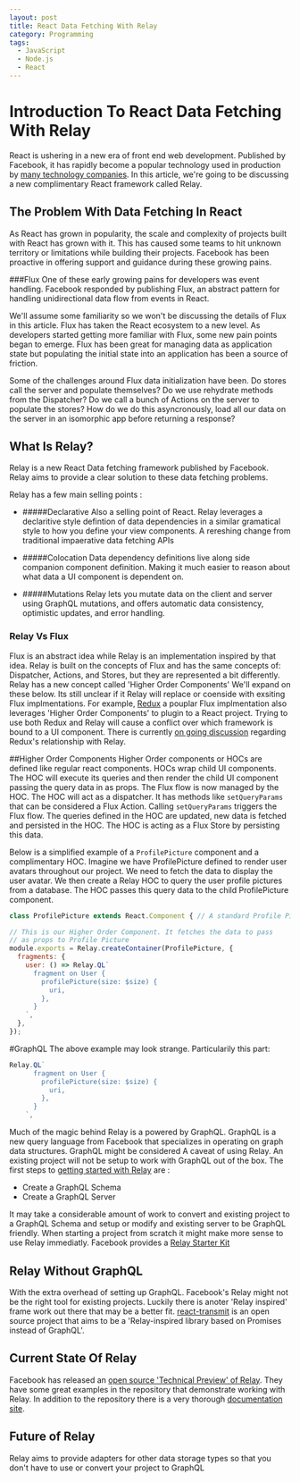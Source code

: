 ```yaml
---
layout: post
title: React Data Fetching With Relay
category: Programming
tags:
  - JavaScript
  - Node.js
  - React
---
```


# Introduction To React Data Fetching With Relay
React is ushering in a new era of front end web development. Published by Facebook, it has rapidly become a popular technology used in production by [many technology companies](https://github.com/facebook/react/wiki/Sites-Using-React). In this article, we're going to be discussing a new complimentary React framework called Relay.

## The Problem With Data Fetching In React
As React has grown in popularity, the scale and complexity of projects built with React has grown with it. This has caused some teams to hit unknown territory or limitations while building their projects. Facebook has been proactive in offering support and guidance during these growing pains. 

###Flux
One of these early growing pains for developers was event handling. Facebook responded by publishing Flux, an abstract pattern for handling unidirectional data flow from events in React.

We'll assume some familiarity so we won't be discussing the details of Flux in this article. Flux has taken the React ecosystem to a new level. As developers started getting more familiar with Flux, some new pain points began to emerge. Flux has been great for managing data as application state but populating the initial state into an application has been a source of friction.

Some of the challenges around Flux data initialization have been. Do stores call the server and populate themselves? Do we use rehydrate methods from the Dispatcher? Do we call a bunch of Actions on the server to populate the stores? How do we do this asyncronously, load all our data on the server in an isomorphic app before returning a response?

## What Is Relay?
Relay is a new React Data fetching framework published by Facebook. Relay aims to provide a clear solution to these data fetching problems.

Relay has a few main selling points : 

* #####Declarative
Also a selling point of React. Relay leverages a declaritive style defintion of data dependencies in a similar gramatical style to how you define your view components. A rereshing change from traditional impaerative data fetching APIs

* #####Colocation
Data dependency definitions live along side companion component definition. Making it much easier to reason about what data a UI component is dependent on.

* #####Mutations
Relay lets you mutate data on the client and server using GraphQL mutations, and offers automatic data consistency, optimistic updates, and error handling.

### Relay Vs Flux
Flux is an abstract idea while Relay is an implementation inspired by that idea. Relay is built on the concepts of Flux and has the same concepts of: Dispatcher, Actions, and Stores, but they are represented a bit differently. Relay has a new concept called 'Higher Order Components' We'll expand on these below. Its still unclear if it Relay will replace or coenside with exsiting Flux implmentations. For example, [Redux](https://github.com/rackt/redux) a pouplar Flux implmentation also leverages 'Higher Order Components' to plugin to a React project. Trying to use both Redux and Relay will cause a conflict over which framework is bound to a UI component. There is currently [on going discussion](https://github.com/rackt/redux/issues/464) regarding Redux's relationship with Relay.

##Higher Order Components
Higher Order components or HOCs are defined like regular react components. HOCs wrap child UI components. The HOC will execute its queries and then render the child UI component passing the query data in as props. The Flux flow is now managed by the HOC. The HOC will act as a dispatcher. It has methods like `setQueryParams` that can be considered a Flux Action. Calling `setQueryParams` triggers the Flux flow. The queries defined in the HOC are updated, new data is fetched and persisted in the HOC. The HOC is acting as a Flux Store by persisting this data.

Below is a simplified example of a `ProfilePicture` component and a complimentary HOC. Imagine we have ProfilePicture defined to render user avatars throughout our project. We need to fetch the data to display the user avatar. We then create a Relay HOC to query the user profile pictures from a database. The HOC passes this query data to the child ProfilePicture component.


```javascript
class ProfilePicture extends React.Component { // A standard Profile Picture component }

// This is our Higher Order Component. It fetches the data to pass
// as props to Profile Picture
module.exports = Relay.createContainer(ProfilePicture, {
  fragments: {
    user: () => Relay.QL`
      fragment on User {
        profilePicture(size: $size) {
          uri,
        },
      }
    `,
  },
});
```
#GraphQL
The above example may look strange. Particularily this part:

```javascript
Relay.QL`
      fragment on User {
        profilePicture(size: $size) {
          uri,
        },
      }
    `,
```

Much of the magic behind Relay is a powered by GraphQL. GraphQL is a new query language from Facebook that specializes in operating on graph data structures. GraphQL might be considered A caveat of using Relay. An existing project will not be setup to work with GraphQL out of the box. The first steps to [getting started with Relay](https://facebook.github.io/relay/docs/getting-started.html#content) are :

* Create a GraphQL Schema
* Create a GraphQL Server

It may take a considerable amount of work to convert and existing project to a GraphQL Schema and setup or modify and existing server to be GraphQL friendly. When starting a project from scratch it might make more sense to use Relay immediatly. Facebook provides a [Relay Starter Kit](https://github.com/facebook/relay-starter-kit)

## Relay Without GraphQL
With the extra overhead of setting up GraphQL. Facebook's Relay might not be the right tool for existing projects. Luckily there is anoter 'Relay inspired' frame work out there that may be a better fit. [react-transmit](https://github.com/RickWong/react-transmit) is an open source project that aims to be a 'Relay-inspired library based on Promises instead of GraphQL'. 



## Current State Of Relay
Facebook has released an [open source 'Technical Preview' of Relay](https://facebook.github.io/react/blog/2015/08/11/relay-technical-preview.html). They have some great examples in the repository that demonstrate working with Relay. In addition to the repository there is a very thorough [documentation site](https://facebook.github.io/relay/).

## Future of Relay
Relay aims to provide adapters for other data storage types so that you don't have to use or convert your project to GraphQL
